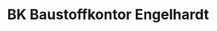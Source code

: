 ---
title: "BK Baustoffkontor Engelhardt"
url: /bad-salzuflen/bk-baustoffkontor-engelhardt/
shop: Baumarkt
---